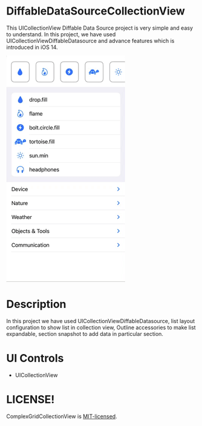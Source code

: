 # DiffableDataSourceCollectionView
This UICollectionView Diffable Data Source project is very simple and easy to understand. In this project, we have used UICollectionViewDiffableDatasource and advance features which is introduced in iOS 14. 

<img src="/Media/diffable collectionview.gif">

# Description

In this project we have used UICollectionViewDiffableDatasource, list layout configuration to show list in collection view, Outline accessories to make list expandable, section snapshot to add data in particular section.


# UI Controls 
- UICollectionView


# LICENSE!

ComplexGridCollectionView is [MIT-licensed](/LICENSE).

